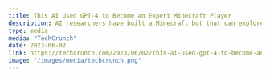 ```yaml
---
title: This AI Used GPT-4 to Become an Expert Minecraft Player
description: AI researchers have built a Minecraft bot that can explore and expand its capabilities in the game's open world — but unlike other bots, this one basically wrote its own code through trial and error and lots of GPT-4 queries.
type: media
media: "TechCrunch"
date: 2023-06-02
link: https://techcrunch.com/2023/06/02/this-ai-used-gpt-4-to-become-an-expert-minecraft-player/
image: "/images/media/techcrunch.png"
---
```

